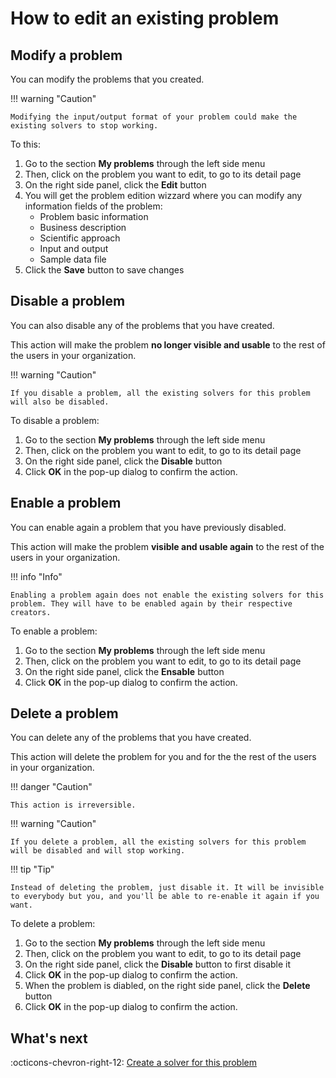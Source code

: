 # How to edit an existing problem

## Modify a problem

You can modify the problems that you created.

!!! warning "Caution"

    Modifying the input/output format of your problem could make the existing solvers to stop working.

To this:

1. Go to the section **My problems** through the left side menu
2. Then, click on the problem you want to edit, to go to its detail page
3. On the right side panel, click the **Edit** button
4. You will get the problem edition wizzard where you can modify any information fields of the problem:
    - Problem basic information
    - Business description
    - Scientific approach
    - Input and output
    - Sample data file
5. Click the **Save** button to save changes


## Disable a problem

You can also disable any of the problems that you have created.

This action will make the problem **no longer visible and usable** to the rest of the users in your organization.

!!! warning "Caution"

    If you disable a problem, all the existing solvers for this problem will also be disabled.

To disable a problem:

1. Go to the section **My problems** through the left side menu
1. Then, click on the problem you want to edit, to go to its detail page
1. On the right side panel, click the **Disable** button
1. Click **OK** in the pop-up dialog to confirm the action.

## Enable a problem

You can enable again a problem that you have previously disabled.

This action will make the problem **visible and usable again** to the rest of the users in your organization.

!!! info "Info"

    Enabling a problem again does not enable the existing solvers for this problem. They will have to be enabled again by their respective creators.

To enable a problem:

1. Go to the section **My problems** through the left side menu
1. Then, click on the problem you want to edit, to go to its detail page
1. On the right side panel, click the **Ensable** button
1. Click **OK** in the pop-up dialog to confirm the action.

## Delete a problem

You can delete any of the problems that you have created.

This action will delete the problem for you and for the the rest of the users in your organization.

!!! danger "Caution"

    This action is irreversible.

!!! warning "Caution"

    If you delete a problem, all the existing solvers for this problem will be disabled and will stop working.

!!! tip "Tip"

    Instead of deleting the problem, just disable it. It will be invisible to everybody but you, and you'll be able to re-enable it again if you want.


To delete a problem:

1. Go to the section **My problems** through the left side menu
1. Then, click on the problem you want to edit, to go to its detail page
1. On the right side panel, click the **Disable** button to first disable it
1. Click **OK** in the pop-up dialog to confirm the action.
1. When the problem is diabled, on the right side panel, click the **Delete** button
1. Click **OK** in the pop-up dialog to confirm the action.

## What's next

:octicons-chevron-right-12: [Create a solver for this problem](create-solver.md)